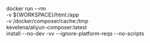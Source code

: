 docker run --rm \
    -v ${WORKSPACE}/html:/app \
    -v /docker/composer/cache:/tmp \
    kevelena/aliyun-composer:latest \
    install --no-dev -vv --ignore-platform-reqs --no-scripts
